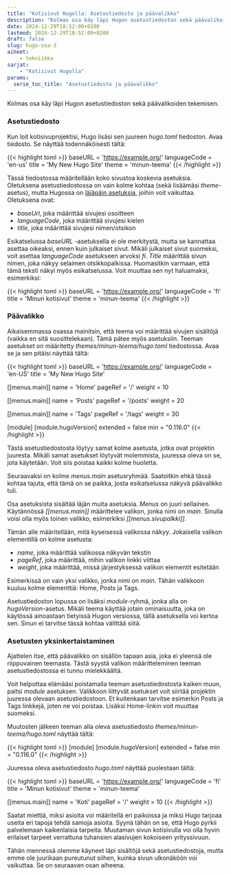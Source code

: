 ```yaml
---
title: "Kotisivut Hugolla: Asetustiedosto ja päävalikko"
description: "Kolmas osa käy läpi Hugon asetustiedoston sekä päävalikoiden tekemisen."
date: 2024-12-29T18:52:00+0200
lastmod: 2024-12-29T18:52:00+0200
draft: false
slug: hugo-osa-3
aiheet:
    - tekniikka
sarjat:
    - "Kotisivut Hugolla"
params:
  serie_toc_title: "Asetustiedosto ja päävalikko"
---
```

Kolmas osa käy läpi Hugon asetustiedoston sekä päävalikoiden tekemisen.

<!--more-->

### Asetustiedosto

Kun loit kotisivuprojektisi, Hugo lisäsi sen juureen *hugo.toml* tiedoston. Avaa tiedosto. Se näyttää todennäköisesti tältä:


{{< highlight toml >}}
baseURL = 'https://example.org/'
languageCode = 'en-us'
title = 'My New Hugo Site'
theme = 'minun-teema'
{{< /highlight >}}

Tässä tiedostossa määritellään koko sivustoa koskevia asetuksia. Oletuksena asetustiedostossa on vain kolme kohtaa (sekä lisäämäsi *theme*-asetus), mutta Hugossa on [läjäpäin asetuksia](https://gohugo.io/getting-started/configuration/#all-configuration-settings), joihin voit vaikuttaa. Oletuksena ovat:

- *baseUrl*, joka määrittää sivujesi osoitteen
- *languageCode*, joka määrittää sivujesi kielen
- *title*, joka määrittää sivujesi nimen/otsikon

Esikatselussa *baseURL* -asetuksella ei ole merkitystä, mutta se kannattaa asettaa oikeaksi, ennen kuin julkaiset sivut. Mikäli julkaiset sivut suomeksi, voit asettaa *languageCode* asetukseen arvoksi *fi*. *Title* määrittää sivun nimen, joka näkyy selaimen otsikkopalkissa. Huomasitkin varmaan, että tämä teksti näkyi myös esikatselussa. Voit muuttaa sen nyt haluamaksi, esimerkiksi:

{{< highlight toml >}}
baseURL = 'https://example.org/'
languageCode = 'fi'
title = 'Minun kotisivut'
theme = 'minun-teema'
{{< /highlight >}}

### Päävalikko

Aikaisemmassa osassa mainitsin, että teema voi määrittää sivujen sisältöjä (vaikka en sitä suosittelekaan). Tämä pätee myös asetuksiin. Teeman asetukset on määritetty *themes/minun-teema/hugo.toml* tiedostossa. Avaa se ja sen pitäisi näyttää tältä:

{{< highlight toml >}}
baseURL = 'https://example.org/'
languageCode = 'en-US'
title = 'My New Hugo Site'

[[menus.main]]
name = 'Home'
pageRef = '/'
weight = 10

[[menus.main]]
name = 'Posts'
pageRef = '/posts'
weight = 20

[[menus.main]]
name = 'Tags'
pageRef = '/tags'
weight = 30

[module]
  [module.hugoVersion]
    extended = false
    min = "0.116.0"
{{< /highlight >}}

Tästä asetustiedostosta löytyy samat kolme asetusta, jotka ovat projektin juuresta. Mikäli samat asetukset löytyvät molemmista, juuressa oleva on se, jota käytetään. Voit siis poistaa kaikki kolme huoletta.

Seuraavaksi on kolme *menus.main* asetusryhmää. Saatoitkin ehkä tässä kohtaa tajuta, että tämä on se paikka, josta esikatselussa näkyvä päävalikko tuli.

Osa asetuksista sisältää läjän muita asetuksia. *Menus* on juuri sellainen. Käytännössä *[[menus.main]]* määrittelee valikon, jonka nimi on *main*. Sinulla voisi olla myös toinen valikko, esimerkiksi *[[menus.sivupalkki]]*.

Tämän alle määritellään, mitä kyseisessä valikossa näkyy. Jokaisella valikon elementillä on kolme asetusta:

- *name*, joka määrittää valikossa näkyvän tekstin
- *pageRef*, joka määrittää, mihin valikon linkki viittaa
- *weight*, joka määrittää, missä järjestyksessä valikon elementit esitetään

Esimerkissä on vain yksi valikko, jonka nimi on *main*. Tähän valikkoon kuuluu kolme elementtiä: Home, Posts ja Tags.

Asetustiedoston lopussa on lisäksi *module*-ryhmä, jonka alla on *hugoVersion*-asetus. Mikäli teema käyttää jotain ominaisuutta, joka on käytössä ainoastaan tietyissä Hugon versiossa, tällä asetuksella voi kertoa sen. Sinun ei tarvitse tässä kohtaa välittää siitä.

### Asetusten yksinkertaistaminen
Ajattelen itse, että päävalikko on sisällön tapaan asia, joka ei yleensä ole riippuvainen teemasta. Tästä syystä valikon määritteleminen teeman asetustiedostossa ei tunnu mielekkäältä.

Voit helpottaa elämääsi poistamalla teeman asetustiedostosta kaiken muun, paitsi *module* asetuksen. Valikkoon liittyvät asetukset voit siirtää projektin juuressa olevaan asetustiedostoon. Et kuitenkaan tarvitse esimerkin Posts ja Tags linkkejä, joten ne voi poistaa. Lisäksi Home-linkin voit muuttaa suomeksi.

Muutosten jälkeen teeman alla oleva asetustiedosto *themes/minun-teema/hugo.toml* näyttää tältä:

{{< highlight toml >}}
[module]
  [module.hugoVersion]
    extended = false
    min = "0.116.0"
{{< /highlight >}}

Juuressa oleva asetustiedosto *hugo.toml* näyttää puolestaan tältä:

{{< highlight toml >}}
baseURL = 'https://example.org/'
languageCode = 'fi'
title = 'Minun kotisivut'
theme = 'minun-teema'

[[menus.main]]
name = 'Koti'
pageRef = '/'
weight = 10
{{< /highlight >}}

Saatat miettiä, miksi asioita voi määritellä eri paikoissa ja miksi Hugo tarjoaa useita eri tapoja tehdä samoja asioita. Syynä tähän on se, että Hugo pyrkii palvelemaan kaikenlaisia tarpeita. Muutaman sivun kotisivulla voi olla hyvin erilaiset tarpeet verrattuna tuhansien alasivujen kokoiseen yrityssivuun.

Tähän mennessä olemme käyneet läpi sisältöjä sekä asetustiedostoja, mutta emme ole juurikaan pureutunut siihen, kuinka sivun ulkonäköön voi vaikuttaa. Se on seuraavan osan aiheena.